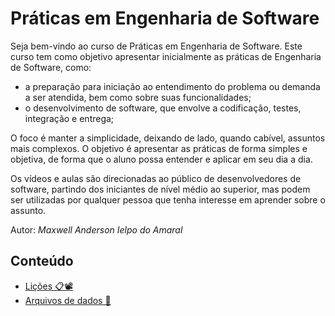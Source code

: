 # Práticas em Engenharia de Software

Seja bem-vindo ao curso de Práticas em Engenharia de Software. Este curso tem como objetivo apresentar inicialmente as práticas de Engenharia de Software, como:

* a preparação para iniciação ao entendimento do problema ou demanda a ser atendida, bem como sobre suas funcionalidades;
* o desenvolvimento de software, que envolve a codificação, testes, integração e entrega;

O foco é manter a simplicidade, deixando de lado, quando cabível, assuntos mais complexos. O objetivo é apresentar as práticas de forma simples e objetiva, de forma que o aluno possa entender e aplicar em seu dia a dia.

Os vídeos e aulas são direcionadas ao público de desenvolvedores de software, partindo dos iniciantes de nível médio ao superior, mas podem ser utilizadas por qualquer pessoa que tenha interesse em aprender sobre o assunto.

Autor: *Maxwell Anderson Ielpo do Amaral*

## Conteúdo

* [Lições 📋📽️](lessons/README.md)
* [Arquivos de dados 📁](data/README.md)
